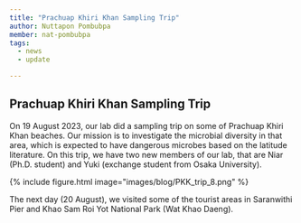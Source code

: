 ```yaml
---
title: "Prachuap Khiri Khan Sampling Trip"
author: Nuttapon Pombubpa
member: nat-pombubpa
tags:
  - news
  - update

---
```


## Prachuap Khiri Khan Sampling Trip

On 19 August 2023, our lab did a sampling trip on some of Prachuap Khiri Khan beaches. Our mission is to investigate the microbial diversity in that area, which is expected to have dangerous microbes based on the latitude literature. On this trip, we have two new members of our lab, that are Niar (Ph.D. student) and Yuki (exchange student from Osaka University).

{%
  include figure.html
  image="images/blog/PKK_trip_8.png"
%}

The next day (20 August), we visited some of the tourist areas in Saranwithi Pier and Khao Sam Roi Yot National Park (Wat Khao Daeng).
